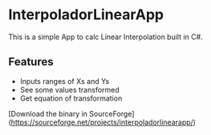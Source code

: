 # InterpoladorLinearApp

This is a simple App to calc Linear Interpolation built in C#.

## Features

 - Inputs ranges of Xs and Ys
 - See some values transformed
 - Get equation of transformation

[Download the binary in SourceForge] (https://sourceforge.net/projects/interpoladorlinearapp/)
